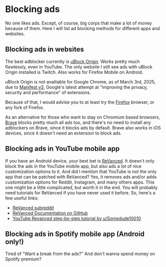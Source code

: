 # Blocking ads

No one likes ads. Except, of course, big corps that make a lot of money because of them. Here I will list ad blocking methods for different apps and websites.

## Blocking ads in websites

The best adblocker currently is [uBlock Origin](https://ublockorigin.com/). Works pretty much flawlessly, even in YouTube. The only website I still see ads with uBlock Origin installed is Twitch. Also works for Firefox Mobile on Android.

uBlock Origin is not availiable for Google Chrome, as of March 3rd, 2025, due to [Manifest v3](https://developer.chrome.com/docs/extensions/develop/migrate/what-is-mv3), Google's latest attempt at "improving the privacy, security and performance" of extensions.

Because of that,  I would advise you to at least try the [Firefox](https://www.mozilla.org/firefox/new/) browser, or any fork of Firefox.

As an alternative for those who want to stay on Chromium based browsers, [Brave](https://brave.com) blocks pretty much all ads too, and there's no need to install any adblockers on Brave, since it blocks ads by default. Brave also works in iOS devices, since it doesn't need an extension to block ads.

## Blocking ads in YouTube mobile app

If you have an Android device, your best bet is [ReVanced](https://revanced.app/). It doesn't only block the ads in the YouTube mobile app, but also ads a lot of nice customization options to it. And did I mention that YouTube is not the only app that can be patched with ReVanced? Yes, it removes ads and/or adds customization options for Reddit, Instagram, and many others apps.
This one might be a little complicated, but worth it in the end.
You will probably need tutorials for ReVanced if you have never used it before. So, here's a few useful links:
* [ReVanced subreddit](https://www.reddit.com/r/revancedapp)
* [ReVanced Documentation on GitHub](https://github.com/ReVanced/revanced-documentation)
* [YouTube Revanced step-by-step tutorial by u/Somedude10010](https://www.reddit.com/r/revancedapp/comments/1btva4j/tutorial_updated_but_still_good_music/)

## Blocking ads in Spotify mobile app (Android only!)

Tired of "Want a break from the ads?" And don't wanna spend money on Spotify premium?
